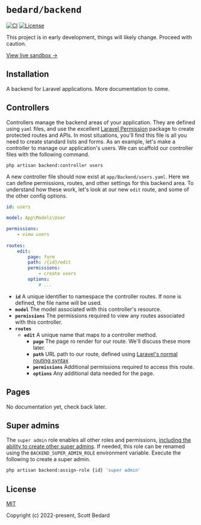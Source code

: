 # `bedard/backend`

[![CI](https://github.com/scottbedard/backend/actions/workflows/ci.yml/badge.svg?branch=main)](https://github.com/scottbedard/backend/actions)
[![License](https://img.shields.io/badge/license-MIT-blue)](https://github.com/scottbedard/backend/blob/main/LICENSE)

This project is in early development, things will likely change. Proceed with caution.

[View live sandbox →](https://backend.scottbedard.net)

## Installation

A backend for Laravel applications. More documentation to come.

## Controllers

Controllers manage the backend areas of your application. They are defined using `yaml` files, and use the excellent [Laravel Permission](https://spatie.be/docs/laravel-permission/v5/introduction) package to create protected routes and APIs. In most situations, you'll find this file is all you need to create standard lists and forms. As an example, let's make a controller to manage our application's users. We can scaffold our controller files with the following command.

```bash
php artisan backend:controller users
```

A new controller file should now exist at `app/Backend/users.yaml`. Here we can define permissions, routes, and other settings for this backend area. To understand how these work, let's look at our new `edit` route, and some of the other config options.

```yaml
id: users

model: App\Models\User

permissions:
    - view users
    
routes:
    edit:
        page: form
        path: /{id}/edit
        permissions:
            - create users
        options:
            # ...
```

- **`id`** A unique identifier to namespace the controller routes. If none is defined, the file name will be used.
- **`model`** The model associated with this controller's resource.
- **`permissions`** The permissions required to view any routes associated with this controller.
- **`routes`**
  - **`edit`** A unique name that maps to a controller method.
    - **`page`** The page ro render for our route. We'll discuss these more later.
    - **`path`** URL path to our route, defined using [Laravel's normal routing syntax](https://laravel.com/docs/routing#route-parameters)
    - **`permissions`** Additional permissions required to access this route.
    - **`options`** Any additional data needed for the page.
    
## Pages

No documentation yet, check back later.

## Super admins

The `super admin` role enables all other roles and permissions, <ins>including the ability to create other super admins</ins>. If needed, this role can be renamed using the `BACKEND_SUPER_ADMIN_ROLE` environment variable. Execute the following to create a super admin.

```sh
php artisan backend:assign-role {id} 'super admin'
```

## License

[MIT](https://github.com/scottbedard/backend/blob/master/LICENSE)

Copyright (c) 2022-present, Scott Bedard
